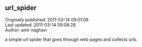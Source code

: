 ## url_spider  
Originally published: 2011-03-14 09:01:08  
Last updated: 2011-03-14 09:08:28  
Author: amir naghavi  
  
a simple url spider that goes through web pages and collects urls.